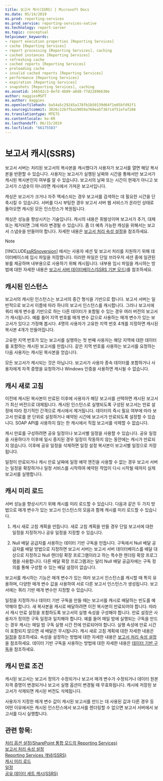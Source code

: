 ```yaml
---
title: 보고서 캐시(SSRS) | Microsoft Docs
ms.date: 05/14/2019
ms.prod: reporting-services
ms.prod_service: reporting-services-native
ms.technology: report-server
ms.topic: conceptual
helpviewer_keywords:
- report execution properties [Reporting Services]
- cache [Reporting Services]
- report processing [Reporting Services], caching
- cached instances [Reporting Services]
- refreshing cache
- cached reports [Reporting Services]
- preloading cache
- invalid cached reports [Reporting Services]
- performance [Reporting Services]
- expiration [Reporting Services]
- snapshots [Reporting Services], caching
ms.assetid: 146542c3-8efd-4b89-a8d8-77d22896630e
author: maggiesMSFT
ms.author: maggies
ms.openlocfilehash: ba54a5c29245a178fb1b50139d64f1e05bfd92f1
ms.sourcegitcommit: 3026c22b7fba19059a769ea5f367c4f51efaf286
ms.translationtype: MTE75
ms.contentlocale: ko-KR
ms.lasthandoff: 06/15/2019
ms.locfileid: "66175583"
---
```

# <a name="caching-reports-ssrs"></a>보고서 캐시(SSRS)
  보고서 서버는 처리된 보고서의 복사본을 캐시했다가 사용자가 보고서를 열면 해당 복사본을 반환할 수 있습니다. 사용자는 보고서가 실행된 날짜와 시간을 통해서만 보고서가 캐시된 복사본인지 여부를 알 수 있습니다. 보고서의 날짜 또는 시간이 현재가 아니고 보고서가 스냅숏이 아니라면 캐시에서 가져온 보고서입니다.  
  
 캐싱은 보고서가 크거나 자주 액세스되는 경우 보고서를 검색하는 데 필요한 시간을 단축시킬 수 있습니다. 서버를 다시 부팅한 경우 보고서 서버 웹 서비스가 온라인 상태로 돌아오면 캐시된 모든 인스턴스가 복원됩니다.  
  
 캐싱은 성능을 향상시키는 기술입니다. 캐시의 내용은 휘발성이며 보고서가 추가, 대체 또는 제거되면 그에 따라 변경될 수 있습니다. 좀 더 예측 가능한 캐싱을 위해서는 보고서 스냅숏을 만들어야 합니다. 자세한 내용은 [보고서 처리 속성 설정](../../reporting-services/report-server/set-report-processing-properties.md)을 참조하세요.  
  
> [!NOTE]  
>  [!INCLUDE[ssRSnoversion](../../includes/ssrsnoversion-md.md)] 에서는 사용자 세션 및 보고서 처리를 지원하기 위해 데이터베이스에 임시 파일을 저장합니다. 이러한 파일은 단일 브라우저 세션 중에 일관된 뷰를 제공하며 내부용으로 사용하기 위해 캐시됩니다. 내부용 임시 파일을 캐시하는 방법에 대한 자세한 내용은 [보고서 서버 데이터베이스&#40;SSRS 기본 모드&#41;](../../reporting-services/report-server/report-server-database-ssrs-native-mode.md)를 참조하세요.  
  
## <a name="cached-instances"></a>캐시된 인스턴스  
 보고서의 캐시된 인스턴스는 보고서의 중간 형식을 기반으로 합니다. 보고서 서버는 일반적으로 보고서 이름에 따라 하나의 보고서 인스턴스를 캐시합니다. 그러나 보고서에 쿼리 매개 변수를 기반으로 하는 다른 데이터가 포함될 수 있는 경우 여러 버전의 보고서가 캐시됩니다. 예를 들어 지역 번호를 매개 변수 값으로 사용하는 매개 변수가 있는 보고서가 있다고 가정해 봅시다. 4명의 사용자가 고유한 지역 번호 4개를 지정하면 캐시된 복사본 4개가 만들어집니다.  
  
 고유한 지역 번호가 있는 보고서를 실행하는 첫 번째 사용자는 해당 지역에 대한 데이터를 포함하는 캐시된 보고서를 만듭니다. 같은 지역 번호를 사용하는 보고서를 요청하는 다음 사용자는 캐시된 복사본을 얻습니다.  
  
 모든 보고서가 캐시되는 것은 아닙니다. 보고서가 사용자 종속 데이터를 포함하거나 사용자에게 자격 증명을 요청하거나 Windows 인증을 사용하면 캐시될 수 없습니다.  
  
## <a name="refreshing-the-cache"></a>캐시 새로 고침  
 이전에 캐시된 복사본이 만료된 이후에 사용자가 해당 보고서를 선택하면 캐시된 보고서가 최신 버전으로 대체됩니다. 캐시된 인스턴스로 실행되도록 구성된 보고서는 만료 설정에 따라 정기적인 간격으로 캐시에서 제거됩니다. 데이터의 즉시 필요 여부에 따라 보고서 만료를 분 단위로 설정하거나 예약된 시간에 보고서가 만료되도록 설정할 수 있습니다. SOAP API를 사용하지 않는 한 캐시에서 직접 보고서를 삭제할 수 없습니다.  
  
 캐시 만료를 구성하려면 공유 일정이나 보고서별 일정을 사용할 수 있습니다. 공유 일정을 사용하다가 이후에 일시 중지된 경우 일정이 작동하지 않는 동안에는 캐시가 만료되지 않습니다. 이후에 공유 일정을 삭제하면 일정 설정 복사본이 보고서별 일정으로 저장됩니다.  
  
 일정이 만료되거나 캐시 만료 날짜에 일정 예약 엔진을 사용할 수 없는 경우 보고서 서버는 일정을 확장하거나 일정 서비스를 시작하여 예약된 작업이 다시 시작될 때까지 실제 보고서를 실행합니다.  
  
## <a name="preloading-the-cache"></a>캐시 미리 로드  
 서버 성능을 향상시키기 위해 캐시를 미리 로드할 수 있습니다. 다음과 같은 두 가지 방법으로 매개 변수가 있는 보고서 인스턴스의 모음과 함께 캐시를 미리 로드할 수 있습니다.  
  
1.  캐시 새로 고침 계획을 만듭니다. 새로 고침 계획을 만들 경우 단일 보고서에 대한 일정을 지정하거나 공유 일정을 지정할 수 있습니다.  
  
2.  Null 배달 공급자를 사용하는 데이터 기반 구독을 만듭니다. 구독에서 Null 배달 공급자를 배달 방법으로 지정하면 보고서 서버는 보고서 서버 데이터베이스를 배달 대상으로 지정하고 Null 렌더링 확장 프로그램이라고 하는 특수한 렌더링 확장 프로그램을 사용합니다. 다른 배달 확장 프로그램과는 달리 Null 배달 공급자에는 구독 정의를 통해 구성할 수 있는 배달 설정이 없습니다.  
  
 보고서를 캐시하는 기능은 매개 변수가 있는 여러 보고서 인스턴스를 캐시할 때 특히 유용하며, 다양한 매개 변수 값을 사용하여 서로 다른 보고서 인스턴스가 생성됩니다. 보고서에는 쿼리 기반 매개 변수만 지정할 수 있습니다.  
  
 일정을 지정하거나 데이터 기반 구독을 만들 때는 보고서를 캐시로 배달하는 빈도를 예약해야 합니다. 새 복사본을 캐시로 배달하려면 이전 복사본이 만료되어야 합니다. 따라서 캐시 만료 설정을 포함하도록 보고서의 실행 속성을 구성해야 합니다. 만료 설정은 사용자가 정의한 구독 일정과 일치해야 합니다. 예를 들어 매일 밤에 실행되는 구독을 만드는 경우 캐시는 매일 밤 구독 실행 시간 전에 만료되어야 합니다. 실행 속성에 만료 시간이 포함되지 않으면 새 배달은 무시됩니다. 캐시 새로 고침 계획에 대한 자세한 내용은 [일정](../../reporting-services/subscriptions/schedules.md)을 참조하세요. 속성을 설정하는 방법에 대한 자세한 내용은 [보고서 처리 속성 설정](../../reporting-services/report-server/set-report-processing-properties.md)을 참조하세요. 데이터 기반 구독을 사용하는 방법에 대한 자세한 내용은 [데이터 기반 구독](../../reporting-services/subscriptions/data-driven-subscriptions.md)을 참조하세요.  
  
## <a name="conditions-that-cause-cache-expiration"></a>캐시 만료 조건  
 캐시된 보고서는 보고서 정의가 수정되거나 보고서 매개 변수가 수정되거나 데이터 원본 자격 증명이 변경되거나 보고서 실행 옵션이 변경될 때 무효화됩니다. 캐시에 저장된 보고서가 삭제되면 캐시된 버전도 삭제됩니다.  
  
 사용자가 지정한 매개 변수 값이 캐시된 보고서를 만드는 데 사용된 값과 다른 경우 등 어떤 이유에서든 캐시된 인스턴스에서 보고서를 렌더링할 수 없으면 보고서 서버에서 보고서를 다시 실행합니다.  
  
## <a name="see-also"></a>관련 항목:  
 [처리 옵션 설정&#40;SharePoint 통합 모드의 Reporting Services&#41;](../../reporting-services/report-server-sharepoint/set-processing-options-reporting-services-in-sharepoint-integrated-mode.md)   
 [보고서 처리 속성 설정](../../reporting-services/report-server/set-report-processing-properties.md)   
 [Reporting Services 개념&#40;SSRS&#41;](../../reporting-services/reporting-services-concepts-ssrs.md)   
 [캐시 미리 로드](../../reporting-services/report-server/preload-the-cache-report-manager.md)   
 [일정](../../reporting-services/subscriptions/schedules.md)   
 [공유 데이터 세트 캐시&#40;SSRS&#41;](../../reporting-services/report-server/cache-shared-datasets-ssrs.md)   
  
  
